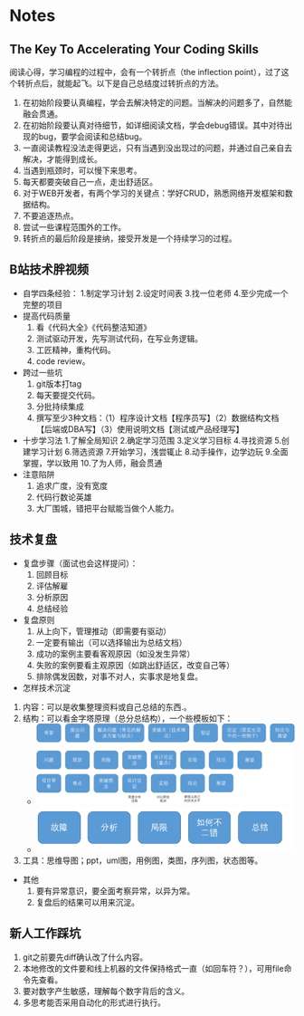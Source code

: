 # Notes

## The Key To Accelerating Your Coding Skills
阅读心得，学习编程的过程中，会有一个转折点（the inflection point），过了这个转折点后，就能起飞。以下是自己总结度过转折点的方法。

1. 在初始阶段要认真编程，学会去解决特定的问题。当解决的问题多了，自然能融会贯通。
2. 在初始阶段要认真对待细节，如详细阅读文档，学会debug错误。其中对待出现的bug，要学会阅读和总结bug。
3. 一直阅读教程没法走得更远，只有当遇到没出现过的问题，并通过自己亲自去解决，才能得到成长。
4. 当遇到瓶颈时，可以慢下来思考。
5. 每天都要突破自己一点，走出舒适区。
6. 对于WEB开发者，有两个学习的关键点：学好CRUD，熟悉网络开发框架和数据结构。
7. 不要追逐热点。
8. 尝试一些课程范围外的工作。
9. 转折点的最后阶段是接纳，接受开发是一个持续学习的过程。

## B站技术胖视频
* 自学四条经验：
	1.制定学习计划
	2.设定时间表
	3.找一位老师
	4.至少完成一个完整的项目
* 提高代码质量
	1. 看《代码大全》《代码整洁知道》
	2. 测试驱动开发，先写测试代码，在写业务逻辑。
	3. 工匠精神，重构代码。
	4. code review。
* 跨过一些坑
	1. git版本打tag
	2. 每天要提交代码。
	3. 分批持续集成
	4. 撰写至少3种文档：（1）程序设计文档【程序员写】（2）数据结构文档【后端或DBA写】（3）使用说明文档【测试或产品经理写】
* 十步学习法
	1.了解全局知识
	2.确定学习范围
	3.定义学习目标
	4.寻找资源
	5.创建学习计划
	6.筛选资源
	7.开始学习，浅尝辄止
	8.动手操作，边学边玩
	9.全面掌握，学以致用
	10.了为人师，融会贯通
* 注意陷阱
	1. 追求广度，没有宽度
	2. 代码行数论英雄
	3. 大厂围城，错把平台赋能当做个人能力。

## 技术复盘
* 复盘步骤（面试也会这样提问）：
	1. 回顾目标
	2. 评估解雇
	3. 分析原因
	4. 总结经验
* 复盘原则
	1. 从上向下，管理推动（即需要有驱动）
	2. 一定要有输出（可以选择输出为总结文档）
	3. 成功的案例主要看客观原因（如没发生异常）
	4. 失败的案例要看主观原因（如跳出舒适区，改变自己等）
	5. 排除偶发因数，对事不对人，实事求是地复盘。
* 怎样技术沉淀
1. 内容：可以是收集整理资料或自己总结的东西.。
2. 结构：可以看金字塔原理（总分总结构），一个些模板如下：
	* ![image-20200816161841644](pic/image-20200816161841644.png)
	* ![image-20200816162118628](pic/image-20200816162118628.png)
3. 工具：思维导图；ppt，uml图，用例图，类图，序列图，状态图等。
* 其他
	1. 要有异常意识，要全面考察异常，以异为常。
	2. 复盘后的结果可以用来沉淀。

## 新人工作踩坑
1. git之前要先diff确认改了什么内容。
2. 本地修改的文件要和线上机器的文件保持格式一直（如回车符？），可用file命令先查看。
3. 要对数字产生敏感，理解每个数字背后的含义。
4. 多思考能否采用自动化的形式进行执行。